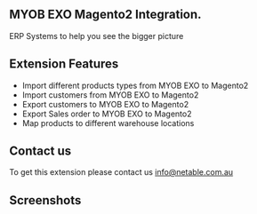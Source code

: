 ## MYOB EXO Magento2 Integration.
ERP Systems to help you see the bigger picture

## Extension Features
  - Import different products types from MYOB EXO to Magento2
  - Import customers from MYOB EXO to Magento2
  - Export customers to MYOB EXO to Magento2
  - Export Sales order to MYOB EXO to Magento2
  - Map products to different warehouse locations

## Contact us
To get this extension please contact us info@netable.com.au

## Screenshots
